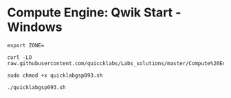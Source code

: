 # Compute Engine: Qwik Start - Windows

```
export ZONE=
```

```
curl -LO raw.githubusercontent.com/quiccklabs/Labs_solutions/master/Compute%20Engine%20Qwik%20Start%20Windows/quicklabgsp093.sh

sudo chmod +x quicklabgsp093.sh

./quicklabgsp093.sh
```
